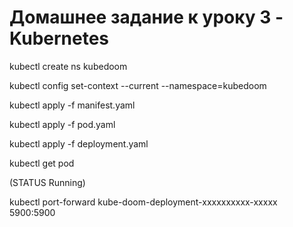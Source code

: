 # Домашнее задание к уроку 3 - Kubernetes


kubectl create ns kubedoom

kubectl config set-context --current --namespace=kubedoom

kubectl apply -f manifest.yaml 

kubectl apply -f pod.yaml

kubectl apply -f deployment.yaml 

kubectl get pod 

(STATUS Running)

kubectl port-forward kube-doom-deployment-xxxxxxxxxx-xxxxx 5900:5900











